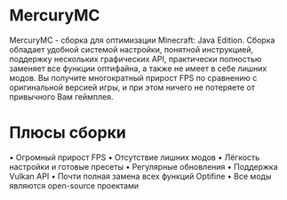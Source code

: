 # MercuryMC
MercuryMC - сборка для оптимизации Minecraft: Java Edition. Сборка обладает удобной системой настройки, понятной инструкцией, поддержку нескольких графических API, практически полностью заменяет все функции оптифайна, а также не имеет в себе лишних модов. Вы получите многократный прирост FPS по сравнению с оригинальной версией игры, и при этом ничего не потеряете от привычного Вам геймплея.

# Плюсы сборки
• Огромный прирост FPS
• Отсутствие лишних модов
• Лёгкость настройки и готовые пресеты
• Регулярные обновления
• Поддержка Vulkan API
• Почти полная замена всех функций Optifine
• Все моды являются open-source проектами 
